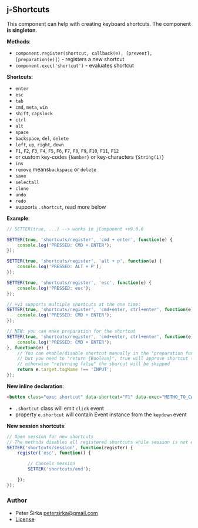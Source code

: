 ## j-Shortcuts

This component can help with creating keyboard shortcuts. The component __is singleton__.

__Methods__:
- `component.register(shortcut, callback(e), [prevent], [preparation(e)])` - registers a new shortcut
- `component.exec('shortcut')` - evaluates shortcut

__Shortcuts__:
- `enter`
- `esc`
- `tab`
- `cmd`, `meta`, `win`
- `shift`, `capslock`
- `ctrl`
- `alt`
- `space`
- `backspace`, `del`, `delete`
- `left`, `up`, `right`, `down`
- `F1`, `F2`, `F3`, `F4`, `F5`, `F6`, `F7`, `F8`, `F9`, `F10`, `F11`, `F12`
- or custom key-codes `{Number}` or key-characters `{String(1)}`
- `ins`
- `remove` means`backspace` or `delete`
- `save`
- `selectall`
- `clone`
- `undo`
- `redo`
-  supports `.shortcut`, read more below

__Example__:

```javascript
// SETTER(true, ...) --> works in jComponent +v9.0.0

SETTER(true, 'shortcuts/register', 'cmd + enter', function(e) {
    console.log('PRESSED: CMD + ENTER');
});

SETTER(true, 'shortcuts/register', 'alt + p', function(e) {
    console.log('PRESSED: ALT + P');
});

SETTER(true, 'shortcuts/register', 'esc', function(e) {
    console.log('PRESSED: esc');
});

// +v3 supports multiple shortcuts at the one time:
SETTER(true, 'shortcuts/register', 'cmd+enter, ctrl+enter', function(e) {
    console.log('PRESSED: CMD + ENTER');
});

// NEW: you can make preparation for the shortcut
SETTER(true, 'shortcuts/register', 'cmd+enter, ctrl+enter', function(e) {
    console.log('PRESSED: CMD + ENTER');
}, function(e) {
	// You can enable/disable shortcut manually in the "preparation function"
	// but you need to "return {Boolean}", true will approve shortcut (it calls of the shortcut "callback")
	// otherwise "returning false" the shorcut will be skipped
	return e.target.tagName !== 'INPUT';
});
```

__New inline declaration__:

```html
<button class="exec shortcut" data-shortcut="F1" data-exec="METHO_TO_CALL">Help</button>
```

- `.shortcut` class will emit `click` event
- property `e.shortcut` will contain Event instance from the `keydown` event

__New session shortcuts__:

```javascript
// Open session for new shortcuts
// The methods disables all registered shortcuts while session is not end
SETTER('shortcuts/session', function(register) {
	register('esc', function() {

		// Cancels session
		SETTER('shortcuts/end');

	});
});
````

### Author

- Peter Širka <petersirka@gmail.com>
- [License](https://www.totaljs.com/license/)